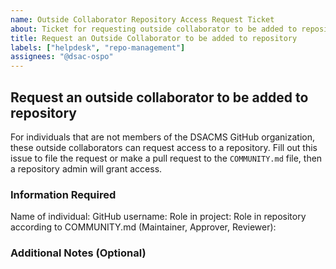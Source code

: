 ```yaml
---
name: Outside Collaborator Repository Access Request Ticket
about: Ticket for requesting outside collaborator to be added to repository
title: Request an Outside Collaborator to be added to repository
labels: ["helpdesk", "repo-management"]
assignees: "@dsac-ospo"
---
```


## Request an outside collaborator to be added to repository

For individuals that are not members of the DSACMS GitHub organization, these outside collaborators can request access to a repository. Fill out this issue to file the request or make a pull request to the `COMMUNITY.md` file, then a repository admin will grant access.

### Information Required

Name of individual:
GitHub username:
Role in project:
Role in repository according to COMMUNITY.md (Maintainer, Approver, Reviewer):

### Additional Notes (Optional)

<!-- Provide any additional context or requests -->
